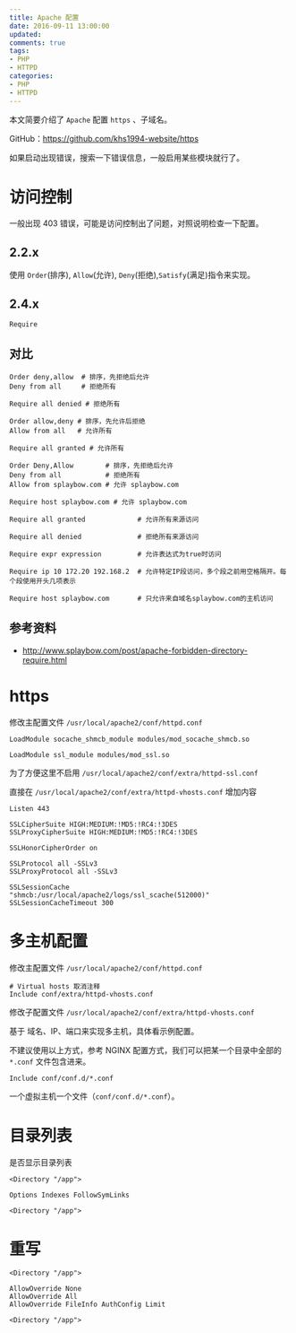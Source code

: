 ```yaml
---
title: Apache 配置
date: 2016-09-11 13:00:00
updated:
comments: true
tags:
- PHP
- HTTPD
categories:
- PHP
- HTTPD
---
```


本文简要介绍了 `Apache` 配置 `https` 、子域名。

GitHub：https://github.com/khs1994-website/https

<!--more-->

如果启动出现错误，搜索一下错误信息，一般启用某些模块就行了。

# 访问控制

一般出现 403 错误，可能是访问控制出了问题，对照说明检查一下配置。

## 2.2.x

使用 `Order`(排序), `Allow`(允许), `Deny`(拒绝),`Satisfy`(满足)指令来实现。

## 2.4.x

`Require`

## 对比

```apacheconf
Order deny,allow  # 排序，先拒绝后允许
Deny from all     # 拒绝所有

Require all denied # 拒绝所有

Order allow,deny # 排序，先允许后拒绝
Allow from all   # 允许所有

Require all granted # 允许所有

Order Deny,Allow        # 排序，先拒绝后允许
Deny from all           # 拒绝所有
Allow from splaybow.com # 允许 splaybow.com

Require host splaybow.com # 允许 splaybow.com
```

```apacheconf
Require all granted             # 允许所有来源访问

Require all denied              # 拒绝所有来源访问

Require expr expression         # 允许表达式为true时访问

Require ip 10 172.20 192.168.2  # 允许特定IP段访问，多个段之前用空格隔开。每个段使用开头几项表示

Require host splaybow.com       # 只允许来自域名splaybow.com的主机访问
```

## 参考资料

* http://www.splaybow.com/post/apache-forbidden-directory-require.html

# https

修改主配置文件 `/usr/local/apache2/conf/httpd.conf`

```apacheconf
LoadModule socache_shmcb_module modules/mod_socache_shmcb.so

LoadModule ssl_module modules/mod_ssl.so
```

为了方便这里不启用 `/usr/local/apache2/conf/extra/httpd-ssl.conf`

直接在 `/usr/local/apache2/conf/extra/httpd-vhosts.conf` 增加内容

```apacheconf
Listen 443

SSLCipherSuite HIGH:MEDIUM:!MD5:!RC4:!3DES
SSLProxyCipherSuite HIGH:MEDIUM:!MD5:!RC4:!3DES

SSLHonorCipherOrder on

SSLProtocol all -SSLv3
SSLProxyProtocol all -SSLv3

SSLSessionCache        "shmcb:/usr/local/apache2/logs/ssl_scache(512000)"
SSLSessionCacheTimeout 300
```

# 多主机配置

修改主配置文件 `/usr/local/apache2/conf/httpd.conf`

```apacheconf
# Virtual hosts 取消注释
Include conf/extra/httpd-vhosts.conf
```

修改子配置文件 `/usr/local/apache2/conf/extra/httpd-vhosts.conf`

基于 域名、IP、端口来实现多主机，具体看示例配置。

不建议使用以上方式，参考 NGINX 配置方式，我们可以把某一个目录中全部的 `*.conf` 文件包含进来。

```apacheconf
Include conf/conf.d/*.conf
```

一个虚拟主机一个文件（`conf/conf.d/*.conf`）。

# 目录列表

是否显示目录列表

```apacheconf
<Directory "/app">

Options Indexes FollowSymLinks

<Directory "/app">
```

# 重写

```apacheconf
<Directory "/app">

AllowOverride None
AllowOverride All
AllowOverride FileInfo AuthConfig Limit

<Directory "/app">
```
